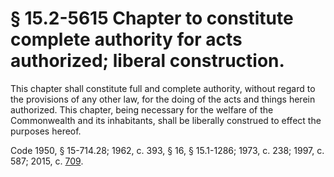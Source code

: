# § 15.2-5615 Chapter to constitute complete authority for acts authorized; liberal construction.

<p>This chapter shall constitute full and complete authority, without regard to the provisions of any other law, for the doing of the acts and things herein authorized. This chapter, being necessary for the welfare of the Commonwealth and its inhabitants, shall be liberally construed to effect the purposes hereof.</p><p>Code 1950, § 15-714.28; 1962, c. 393, § 16, § 15.1-1286; 1973, c. 238; 1997, c. 587; 2015, c. <a href='http://lis.virginia.gov/cgi-bin/legp604.exe?151+ful+CHAP0709'>709</a>.</p>